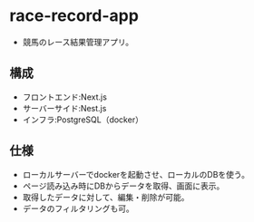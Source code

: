 # race-record-app
- 競馬のレース結果管理アプリ。

## 構成
- フロントエンド:Next.js
- サーバーサイド:Nest.js
- インフラ:PostgreSQL（docker）

## 仕様
- ローカルサーバーでdockerを起動させ、ローカルのDBを使う。
- ページ読み込み時にDBからデータを取得、画面に表示。
- 取得したデータに対して、編集・削除が可能。
- データのフィルタリングも可。
